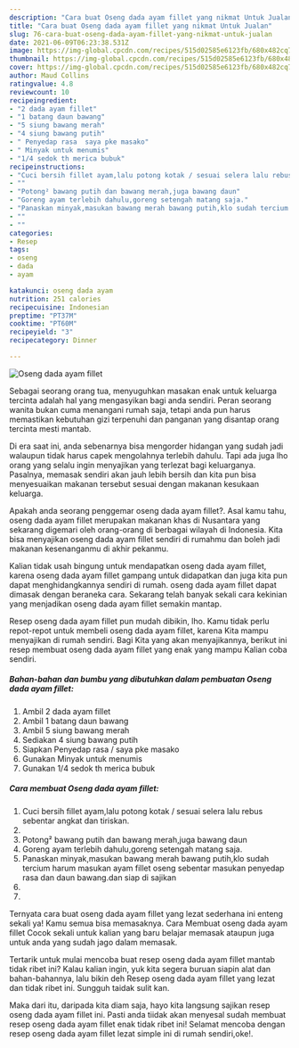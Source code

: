 ```yaml
---
description: "Cara buat Oseng dada ayam fillet yang nikmat Untuk Jualan"
title: "Cara buat Oseng dada ayam fillet yang nikmat Untuk Jualan"
slug: 76-cara-buat-oseng-dada-ayam-fillet-yang-nikmat-untuk-jualan
date: 2021-06-09T06:23:38.531Z
image: https://img-global.cpcdn.com/recipes/515d02585e6123fb/680x482cq70/oseng-dada-ayam-fillet-foto-resep-utama.jpg
thumbnail: https://img-global.cpcdn.com/recipes/515d02585e6123fb/680x482cq70/oseng-dada-ayam-fillet-foto-resep-utama.jpg
cover: https://img-global.cpcdn.com/recipes/515d02585e6123fb/680x482cq70/oseng-dada-ayam-fillet-foto-resep-utama.jpg
author: Maud Collins
ratingvalue: 4.8
reviewcount: 10
recipeingredient:
- "2 dada ayam fillet"
- "1 batang daun bawang"
- "5 siung bawang merah"
- "4 siung bawang putih"
- " Penyedap rasa  saya pke masako"
- " Minyak untuk menumis"
- "1/4 sedok th merica bubuk"
recipeinstructions:
- "Cuci bersih fillet ayam,lalu potong kotak / sesuai selera lalu rebus sebentar angkat dan tiriskan."
- ""
- "Potong² bawang putih dan bawang merah,juga bawang daun"
- "Goreng ayam terlebih dahulu,goreng setengah matang saja."
- "Panaskan minyak,masukan bawang merah bawang putih,klo sudah tercium harum masukan ayam fillet oseng sebentar masukan penyedap rasa dan daun bawang.dan siap di sajikan"
- ""
- ""
categories:
- Resep
tags:
- oseng
- dada
- ayam

katakunci: oseng dada ayam 
nutrition: 251 calories
recipecuisine: Indonesian
preptime: "PT37M"
cooktime: "PT60M"
recipeyield: "3"
recipecategory: Dinner

---
```



![Oseng dada ayam fillet](https://img-global.cpcdn.com/recipes/515d02585e6123fb/680x482cq70/oseng-dada-ayam-fillet-foto-resep-utama.jpg)

Sebagai seorang orang tua, menyuguhkan masakan enak untuk keluarga tercinta adalah hal yang mengasyikan bagi anda sendiri. Peran seorang  wanita bukan cuma menangani rumah saja, tetapi anda pun harus memastikan kebutuhan gizi terpenuhi dan panganan yang disantap orang tercinta mesti mantab.

Di era  saat ini, anda sebenarnya bisa mengorder hidangan yang sudah jadi walaupun tidak harus capek mengolahnya terlebih dahulu. Tapi ada juga lho orang yang selalu ingin menyajikan yang terlezat bagi keluarganya. Pasalnya, memasak sendiri akan jauh lebih bersih dan kita pun bisa menyesuaikan makanan tersebut sesuai dengan makanan kesukaan keluarga. 



Apakah anda seorang penggemar oseng dada ayam fillet?. Asal kamu tahu, oseng dada ayam fillet merupakan makanan khas di Nusantara yang sekarang digemari oleh orang-orang di berbagai wilayah di Indonesia. Kita bisa menyajikan oseng dada ayam fillet sendiri di rumahmu dan boleh jadi makanan kesenanganmu di akhir pekanmu.

Kalian tidak usah bingung untuk mendapatkan oseng dada ayam fillet, karena oseng dada ayam fillet gampang untuk didapatkan dan juga kita pun dapat menghidangkannya sendiri di rumah. oseng dada ayam fillet dapat dimasak dengan beraneka cara. Sekarang telah banyak sekali cara kekinian yang menjadikan oseng dada ayam fillet semakin mantap.

Resep oseng dada ayam fillet pun mudah dibikin, lho. Kamu tidak perlu repot-repot untuk membeli oseng dada ayam fillet, karena Kita mampu menyajikan di rumah sendiri. Bagi Kita yang akan menyajikannya, berikut ini resep membuat oseng dada ayam fillet yang enak yang mampu Kalian coba sendiri.

<!--inarticleads1-->

##### Bahan-bahan dan bumbu yang dibutuhkan dalam pembuatan Oseng dada ayam fillet:

1. Ambil 2 dada ayam fillet
1. Ambil 1 batang daun bawang
1. Ambil 5 siung bawang merah
1. Sediakan 4 siung bawang putih
1. Siapkan  Penyedap rasa / saya pke masako
1. Gunakan  Minyak untuk menumis
1. Gunakan 1/4 sedok th merica bubuk




<!--inarticleads2-->

##### Cara membuat Oseng dada ayam fillet:

1. Cuci bersih fillet ayam,lalu potong kotak / sesuai selera lalu rebus sebentar angkat dan tiriskan.
1. 
1. Potong² bawang putih dan bawang merah,juga bawang daun
1. Goreng ayam terlebih dahulu,goreng setengah matang saja.
1. Panaskan minyak,masukan bawang merah bawang putih,klo sudah tercium harum masukan ayam fillet oseng sebentar masukan penyedap rasa dan daun bawang.dan siap di sajikan
1. 
1. 




Ternyata cara buat oseng dada ayam fillet yang lezat sederhana ini enteng sekali ya! Kamu semua bisa memasaknya. Cara Membuat oseng dada ayam fillet Cocok sekali untuk kalian yang baru belajar memasak ataupun juga untuk anda yang sudah jago dalam memasak.

Tertarik untuk mulai mencoba buat resep oseng dada ayam fillet mantab tidak ribet ini? Kalau kalian ingin, yuk kita segera buruan siapin alat dan bahan-bahannya, lalu bikin deh Resep oseng dada ayam fillet yang lezat dan tidak ribet ini. Sungguh taidak sulit kan. 

Maka dari itu, daripada kita diam saja, hayo kita langsung sajikan resep oseng dada ayam fillet ini. Pasti anda tiidak akan menyesal sudah membuat resep oseng dada ayam fillet enak tidak ribet ini! Selamat mencoba dengan resep oseng dada ayam fillet lezat simple ini di rumah sendiri,oke!.

